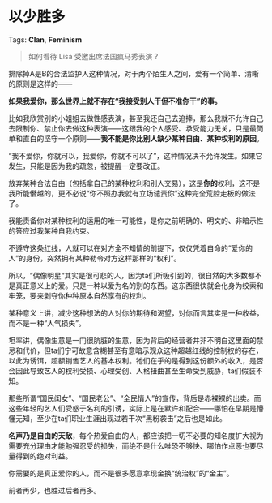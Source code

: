 # 以少胜多

Tags: **Clan**, **Feminism**

> 如何看待 Lisa 受邀出席法国疯马秀表演 ?



排除掉A是B的合法监护人这种情况，对于两个陌生人之间，爱有一个简单、清晰的原则是这样的——

**如果我爱你，那么世界上就不存在“我接受别人干但不准你干”的事。**

比如我欣赏别的小姐姐去做性感表演，甚至我还自己去追捧，那么我就不允许自己去限制你、禁止你去做这种表演——这跟我的个人感受、承受能力无关，只是最简单和直白的坚守一个原则——**我不能是你比别人缺少某种自由、某种权利的原因**。

“我不爱你，你就可以，我爱你，你就不可以了”，这种情况决不允许发生。如果它发生，只能是因为我的疏忽，被提醒一定要改正。

放弃某种合法自由（包括拿自己的某种权利和别人交易），这是**你的**权利，这不是我所能僭越的，更不必说“你不照办我就有立场谴责你”这种完全荒腔走板的做法了。

我能责备你对某种权利的运用的唯一可能性，是你之前明确的、明文的、非暗示性的答应过我某种自我约束。

不遵守这条红线，人就可以在对方全不知情的前提下，仅仅凭着自命的“爱你的人”的身份，突然拥有某种勒令对方这样那样的“权利”。

所以，“偶像明星“其实是很可悲的人，因为ta们所吸引到的，很自然的大多数都不是真正意义上的爱。只是一种以爱为名的别的东西。这东西很快就会化身为绞索和牢笼，要来剥夺你种种原本自然享有的权利。

某种意义上讲，减少这种想法的人对你的期待和渴望，对你而言其实是一种收益，而不是一种“人气损失”。

坦率讲，偶像生意是一门很肮脏的生意，因为背后的经营者并非不明白这里面的禁忌和代价，但ta们宁可故意含糊甚至有意暗示观众这种超越红线的控制权的存在，以此为诱饵，超额销售艺人的基本权利。牠们在乎的是得到这份额外的收入，是否会因此导致艺人的权利受损、心理受创、人格扭曲甚至生命受到威胁，ta们假装不知。

那些所谓“国民闺女”、“国民老公”、“全民情人”的宣传，背后是赤裸裸的出卖。而这些年轻的艺人们受惑于名利的引诱，实际上是在默许和配合——哪怕在早期是懵懂无知，至少在ta们职业生涯出现过若干次“黑粉袭击”之后也是如此。

**名声乃是自由的天敌**，每个热爱自由的人，都应该把一切不必要的知名度扩大视为需要充分理由才能勉强忍受的损失，而绝不是什么唯恐不够快、哪怕作点恶也要尽量得到的绝对利益。

你需要的是真正爱你的人，而不是很多愿意拿现金换“统治权”的“金主”。

前者再少，也胜过后者再多。



